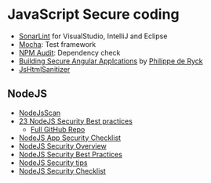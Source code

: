# JavaScript Secure coding


* [SonarLint](https://www.sonarlint.org/) for VisualStudio, IntelliJ and Eclipse
* [Mocha](https://mochajs.org/): Test framework
* [NPM Audit](https://docs.npmjs.com/auditing-package-dependencies-for-security-vulnerabilities): Dependency check
* [Building Secure Angular Applcations](https://www.youtube.com/watch?v=WK2qc4U405I) by [Philippe de Ryck](https://twitter.com/philippederyck)
* [JsHtmlSanitizer](http://code.google.com/p/google-caja/wiki/JsHtmlSanitizer)

## NodeJS

* [NodeJsScan](https://github.com/ajinabraham/NodeJsScan)
* [23 NodeJS Security Best practices](https://medium.com/@nodepractices/were-under-attack-23-node-js-security-best-practices-e33c146cb87d)
  * [Full GitHub Repo](https://github.com/i0natan/nodebestpractices)
* [NodeJS App Security Checklist](https://medium.com/@grsind19/nodejs-apps-security-checklist-d3e981ec445c)
* [NodeJS Security Overview](https://nemethgergely.com/nodejs-security-overview/)
* [NodeJS Security Best Practices](https://expressjs.com/en/advanced/best-practice-security.html)
* [NodeJS Security tips](https://blog.risingstack.com/node-js-security-tips/)
* [NodeJS Security Checklist](https://blog.risingstack.com/node-js-security-checklist/)
